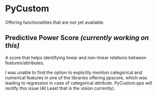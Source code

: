 # PyCustom
Offering functionalities that are not yet available.

## Predictive Power Score _(currently working on this)_
A score that helps identifying linear and non-linear relations between features/attributes.

I was unable to find the option to explicitly mention categorical and numerical features in one of the libraries offering ppscore, which was leading to regression in case of categorical attribute. PyCustom.pps will rectify this issue (At Least that is the vision currently).

